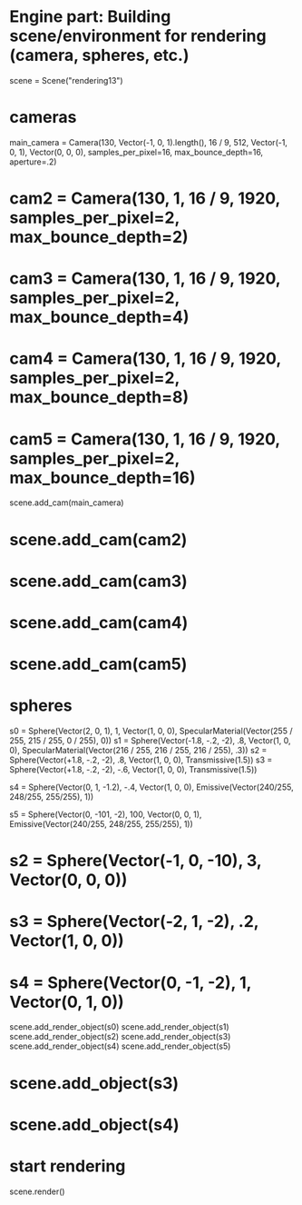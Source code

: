 

# Engine part: Building scene/environment for rendering (camera, spheres, etc.)
scene = Scene("rendering13")
# cameras
main_camera = Camera(130, Vector(-1, 0, 1).length(), 16 / 9, 512, Vector(-1, 0, 1), Vector(0, 0, 0),
                     samples_per_pixel=16, max_bounce_depth=16, aperture=.2)
# cam2 = Camera(130, 1, 16 / 9, 1920, samples_per_pixel=2, max_bounce_depth=2)
# cam3 = Camera(130, 1, 16 / 9, 1920, samples_per_pixel=2, max_bounce_depth=4)
# cam4 = Camera(130, 1, 16 / 9, 1920, samples_per_pixel=2, max_bounce_depth=8)
# cam5 = Camera(130, 1, 16 / 9, 1920, samples_per_pixel=2, max_bounce_depth=16)

scene.add_cam(main_camera)
# scene.add_cam(cam2)
# scene.add_cam(cam3)
# scene.add_cam(cam4)
# scene.add_cam(cam5)

# spheres
s0 = Sphere(Vector(2, 0, 1), 1, Vector(1, 0, 0), SpecularMaterial(Vector(255 / 255, 215 / 255, 0 / 255), 0))
s1 = Sphere(Vector(-1.8, -.2, -2), .8, Vector(1, 0, 0), SpecularMaterial(Vector(216 / 255, 216 / 255, 216 / 255), .3))
s2 = Sphere(Vector(+1.8, -.2, -2), .8, Vector(1, 0, 0), Transmissive(1.5))
s3 = Sphere(Vector(+1.8, -.2, -2), -.6, Vector(1, 0, 0), Transmissive(1.5))

s4 = Sphere(Vector(0, 1, -1.2), -.4, Vector(1, 0, 0), Emissive(Vector(240/255, 248/255, 255/255), 1))

s5 = Sphere(Vector(0, -101, -2), 100, Vector(0, 0, 1), Emissive(Vector(240/255, 248/255, 255/255), 1))
# s2 = Sphere(Vector(-1, 0, -10), 3, Vector(0, 0, 0))
# s3 = Sphere(Vector(-2, 1, -2), .2, Vector(1, 0, 0))
# s4 = Sphere(Vector(0, -1, -2), 1, Vector(0, 1, 0))

scene.add_render_object(s0)
scene.add_render_object(s1)
scene.add_render_object(s2)
scene.add_render_object(s3)
scene.add_render_object(s4)
scene.add_render_object(s5)
# scene.add_object(s3)
# scene.add_object(s4)

# start rendering
scene.render()